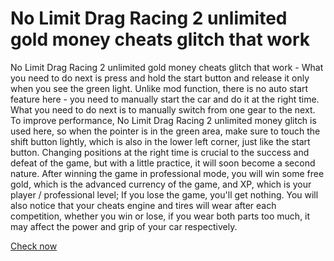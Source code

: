 # No Limit Drag Racing 2 unlimited gold money cheats glitch that work

No Limit Drag Racing 2 unlimited gold money cheats glitch that work - What you need to do next is press and hold the start button and release it only when you see the green light. Unlike mod function, there is no auto start feature here - you need to manually start the car and do it at the right time. What you need to do next is to manually switch from one gear to the next. To improve performance, No Limit Drag Racing 2 unlimited money glitch is used here, so when the pointer is in the green area, make sure to touch the shift button lightly, which is also in the lower left corner, just like the start button. Changing positions at the right time is crucial to the success and defeat of the game, but with a little practice, it will soon become a second nature. After winning the game in professional mode, you will win some free gold, which is the advanced currency of the game, and XP, which is your player / professional level; If you lose the game, you'll get nothing. You will also notice that your cheats engine and tires will wear after each competition, whether you win or lose, if you wear both parts too much, it may affect the power and grip of your car respectively.

<a href="https://non-cgplus.com/no-limit-drag-racing-2/">Check now</a>
